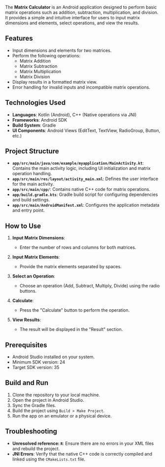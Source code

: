 The **Matrix Calculator** is an Android application designed to perform basic matrix operations such as addition, subtraction, multiplication, and division. It provides a simple and intuitive interface for users to input matrix dimensions and elements, select operations, and view the results.

## Features

- Input dimensions and elements for two matrices.
- Perform the following operations:
  - Matrix Addition
  - Matrix Subtraction
  - Matrix Multiplication
  - Matrix Division
- Display results in a formatted matrix view.
- Error handling for invalid inputs and incompatible matrix operations.

## Technologies Used

- **Languages**: Kotlin (Android), C++ (Native operations via JNI)
- **Frameworks**: Android SDK
- **Build System**: Gradle
- **UI Components**: Android Views (EditText, TextView, RadioGroup, Button, etc.)

## Project Structure

- **`app/src/main/java/com/example/myapplication/MainActivity.kt`**: Contains the main activity logic, including UI initialization and matrix operation handling.
- **`app/src/main/res/layout/activity_main.xml`**: Defines the user interface for the main activity.
- **`app/src/main/cpp/`**: Contains native C++ code for matrix operations.
- **`app/build.gradle.kts`**: Gradle build script for configuring dependencies and build settings.
- **`app/src/main/AndroidManifest.xml`**: Configures the application metadata and entry point.

## How to Use

1. **Input Matrix Dimensions**:
   - Enter the number of rows and columns for both matrices.

2. **Input Matrix Elements**:
   - Provide the matrix elements separated by spaces.

3. **Select an Operation**:
   - Choose an operation (Add, Subtract, Multiply, Divide) using the radio buttons.

4. **Calculate**:
   - Press the "Calculate" button to perform the operation.

5. **View Results**:
   - The result will be displayed in the "Result" section.

## Prerequisites

- Android Studio installed on your system.
- Minimum SDK version: 24
- Target SDK version: 35

## Build and Run

1. Clone the repository to your local machine.
2. Open the project in Android Studio.
3. Sync the Gradle files.
4. Build the project using `Build > Make Project`.
5. Run the app on an emulator or a physical device.

## Troubleshooting

- **Unresolved reference: `R`**: Ensure there are no errors in your XML files and rebuild the project.
- **JNI Errors**: Verify that the native C++ code is correctly compiled and linked using the `CMakeLists.txt` file.


